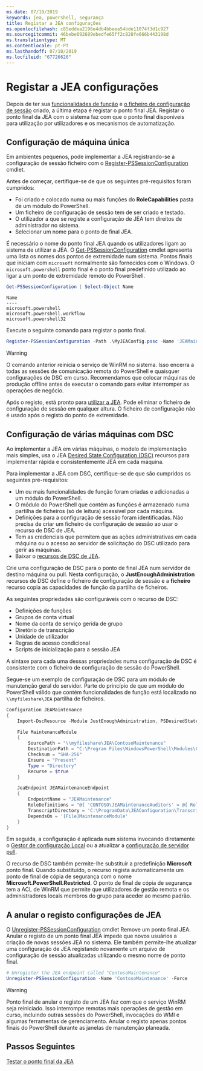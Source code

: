 ```yaml
---
ms.date: 07/10/2019
keywords: jea, powershell, segurança
title: Registar a JEA configurações
ms.openlocfilehash: c85eddea2196e4db4bbeea54bde11074f3d1c927
ms.sourcegitcommit: 46bebe692689ebedfe65ff2c828fe666b443198d
ms.translationtype: MT
ms.contentlocale: pt-PT
ms.lasthandoff: 07/10/2019
ms.locfileid: "67726626"
---
```

# <a name="registering-jea-configurations"></a>Registar a JEA configurações

Depois de ter sua [funcionalidades de função](role-capabilities.md) e [o ficheiro de configuração de sessão](session-configurations.md) criado, a última etapa é registar o ponto final JEA. Registar o ponto final da JEA com o sistema faz com que o ponto final disponíveis para utilização por utilizadores e os mecanismos de automatização.

## <a name="single-machine-configuration"></a>Configuração de máquina única

Em ambientes pequenos, pode implementar a JEA registrando-se a configuração de sessão ficheiro com o [Register-PSSessionConfiguration](/powershell/module/microsoft.powershell.core/register-pssessionconfiguration) cmdlet.

Antes de começar, certifique-se de que os seguintes pré-requisitos foram cumpridos:

- Foi criado e colocado numa ou mais funções do **RoleCapabilities** pasta de um módulo do PowerShell.
- Um ficheiro de configuração de sessão tem de ser criado e testado.
- O utilizador a que se registe a configuração de JEA tem direitos de administrador no sistema.
- Selecionar um nome para o ponto de final JEA.

É necessário o nome do ponto final JEA quando os utilizadores ligam ao sistema de utilizar a JEA. O [Get-PSSessionConfiguration](/powershell/module/microsoft.powershell.core/get-pssessionconfiguration) cmdlet apresenta uma lista os nomes dos pontos de extremidade num sistema. Pontos finais que iniciam com `microsoft` normalmente são fornecidos com o Windows. O `microsoft.powershell` ponto final é o ponto final predefinido utilizado ao ligar a um ponto de extremidade remoto do PowerShell.

```powershell
Get-PSSessionConfiguration | Select-Object Name
```

```Output
Name
----
microsoft.powershell
microsoft.powershell.workflow
microsoft.powershell32
```

Execute o seguinte comando para registar o ponto final.

```powershell
Register-PSSessionConfiguration -Path .\MyJEAConfig.pssc -Name 'JEAMaintenance' -Force
```

> [!WARNING]
> O comando anterior reinicia o serviço de WinRM no sistema. Isso encerra a todas as sessões de comunicação remota do PowerShell e quaisquer configurações de DSC em curso. Recomendamos que colocar máquinas de produção offline antes de executar o comando para evitar interromper as operações de negócio.

Após o registo, está pronto para [utilizar a JEA](using-jea.md). Pode eliminar o ficheiro de configuração de sessão em qualquer altura. O ficheiro de configuração não é usado após o registo do ponto de extremidade.

## <a name="multi-machine-configuration-with-dsc"></a>Configuração de várias máquinas com DSC

Ao implementar a JEA em várias máquinas, o modelo de implementação mais simples, usa o JEA [Desired State Configuration (DSC)](/powershell/dsc/overview) recursos para implementar rápida e consistentemente JEA em cada máquina.

Para implementar a JEA com DSC, certifique-se de que são cumpridos os seguintes pré-requisitos:

- Um ou mais funcionalidades de função foram criadas e adicionadas a um módulo do PowerShell.
- O módulo do PowerShell que contém as funções é armazenado numa partilha de ficheiros (só de leitura) acessível por cada máquina.
- Definições para a configuração de sessão foram identificadas. Não precisa de criar um ficheiro de configuração de sessão ao usar o recurso de DSC de JEA.
- Tem as credenciais que permitem que as ações administrativas em cada máquina ou o acesso ao servidor de solicitação do DSC utilizado para gerir as máquinas.
- Baixar o [recursos de DSC de JEA](https://github.com/PowerShell/JEA/tree/master/DSC%20Resource).

Crie uma configuração de DSC para o ponto de final JEA num servidor de destino máquina ou pull. Nesta configuração, o **JustEnoughAdministration** recursos de DSC define o ficheiro de configuração de sessão e a **ficheiro** recurso copia as capacidades de função da partilha de ficheiros.

As seguintes propriedades são configuráveis com o recurso de DSC:

- Definições de funções
- Grupos de conta virtual
- Nome da conta de serviço gerida de grupo
- Diretório de transcrição
- Unidade de utilizador
- Regras de acesso condicional
- Scripts de inicialização para a sessão JEA

A sintaxe para cada uma dessas propriedades numa configuração de DSC é consistente com o ficheiro de configuração de sessão do PowerShell.

Segue-se um exemplo de configuração de DSC para um módulo de manutenção geral do servidor. Parte do princípio de que um módulo do PowerShell válido que contém funcionalidades de função está localizado no `\\myfileshare\JEA` partilha de ficheiros.

```powershell
Configuration JEAMaintenance
{
    Import-DscResource -Module JustEnoughAdministration, PSDesiredStateConfiguration

    File MaintenanceModule
    {
        SourcePath = "\\myfileshare\JEA\ContosoMaintenance"
        DestinationPath = "C:\Program Files\WindowsPowerShell\Modules\ContosoMaintenance"
        Checksum = "SHA-256"
        Ensure = "Present"
        Type = "Directory"
        Recurse = $true
    }

    JeaEndpoint JEAMaintenanceEndpoint
    {
        EndpointName = "JEAMaintenance"
        RoleDefinitions = "@{ 'CONTOSO\JEAMaintenanceAuditors' = @{ RoleCapabilities = 'GeneralServerMaintenance-Audit' }; 'CONTOSO\JEAMaintenanceAdmins' = @{ RoleCapabilities = 'GeneralServerMaintenance-Audit', 'GeneralServerMaintenance-Admin' } }"
        TranscriptDirectory = 'C:\ProgramData\JEAConfiguration\Transcripts'
        DependsOn = '[File]MaintenanceModule'
    }
}
```

Em seguida, a configuração é aplicada num sistema invocando diretamente o [Gestor de configuração Local](/powershell/dsc/managing-nodes/metaConfig) ou a atualizar a [configuração de servidor pull](/powershell/dsc/pull-server/pullServer).

O recurso de DSC também permite-lhe substituir a predefinição **Microsoft** ponto final. Quando substituído, o recurso regista automaticamente um ponto de final de cópia de segurança com o nome **Microsoft.PowerShell.Restricted**. O ponto de final de cópia de segurança tem a ACL de WinRM que permite que utilizadores de gestão remota e os administradores locais membros do grupo para aceder ao mesmo padrão.

## <a name="unregistering-jea-configurations"></a>A anular o registo configurações de JEA

O [Unregister-PSSessionConfiguration](/powershell/module/microsoft.powershell.core/Unregister-PSSessionConfiguration) cmdlet Remove um ponto final JEA. Anular o registo de um ponto final JEA impede que novos usuários a criação de novas sessões JEA no sistema. Ele também permite-lhe atualizar uma configuração de JEA registando novamente um arquivo de configuração de sessão atualizadas utilizando o mesmo nome de ponto final.

```powershell
# Unregister the JEA endpoint called "ContosoMaintenance"
Unregister-PSSessionConfiguration -Name 'ContosoMaintenance' -Force
```

> [!WARNING]
> Ponto final de anular o registo de um JEA faz com que o serviço WinRM seja reiniciado. Isso interrompe remotas mais operações de gestão em curso, incluindo outras sessões do PowerShell, invocações do WMI e algumas ferramentas de gerenciamento. Anular o registo apenas pontos finais do PowerShell durante as janelas de manutenção planeada.

## <a name="next-steps"></a>Passos Seguintes

[Testar o ponto final da JEA](using-jea.md)

